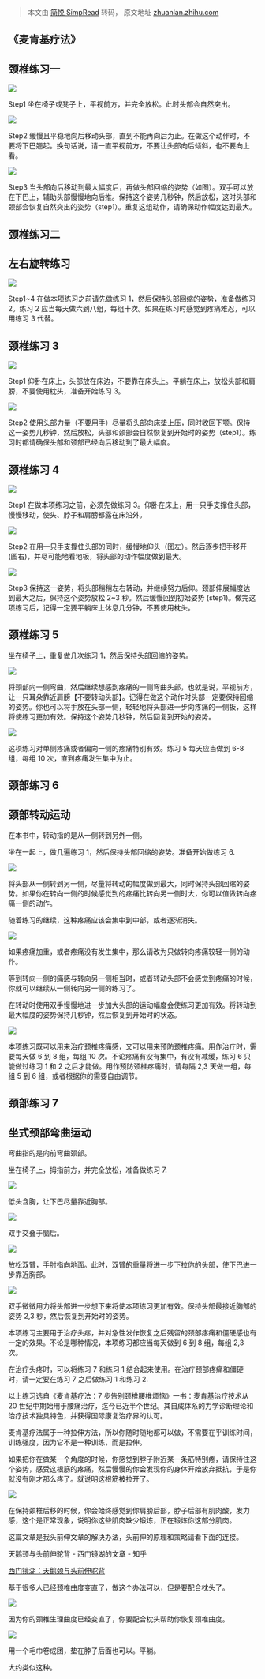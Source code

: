 > 本文由 [简悦 SimpRead](http://ksria.com/simpread/) 转码， 原文地址 [zhuanlan.zhihu.com](https://zhuanlan.zhihu.com/p/55398304)

《麦肯基疗法》
-------

颈椎练习一
-----

![](https://pic2.zhimg.com/v2-f431a7ab208ab5f2bc601f4365be9a65_b.jpg)

Step1 坐在椅子或凳子上，平视前方，并完全放松。此时头部会自然突出。

![](https://pic2.zhimg.com/v2-31efb3e30eb3648a894541a26417ec39_b.jpg)

Step2 缓慢且平稳地向后移动头部，直到不能再向后为止。在做这个动作时，不要将下巴翘起。换句话说，请一直平视前方，不要让头部向后倾斜，也不要向上看。

![](https://pic3.zhimg.com/v2-65fc5b15c0b4d841937b4ed962474eb2_b.jpg)

Step3 当头部向后移动到最大幅度后，再做头部回缩的姿势（如图）。双手可以放在下巴上，辅助头部慢慢地向后推。保持这个姿势几秒钟，然后放松，这时头部和颈部会恢复自然突出的姿势（step1）。重复这组动作，请确保动作幅度达到最大。

颈椎练习二
-----

左右旋转练习
------

![](https://pic3.zhimg.com/v2-05c0469f3053c11e51ee35cb4ee02642_r.jpg)

Step1~4 在做本项练习之前请先做练习 1，然后保持头部回缩的姿势，准备做练习 2。练习 2 应当每天做六到八组，每组十次。如果在练习时感觉到疼痛难忍，可以用练习 3 代替。

颈椎练习 3
------

![](https://pic4.zhimg.com/v2-c3c037030f881d57f5cc0a4609943ff7_r.jpg)

Step1 仰卧在床上，头部放在床边，不要靠在床头上。平躺在床上，放松头部和肩膀，不要使用枕头，准备开始练习 3。

![](https://pic2.zhimg.com/v2-7dc636ef7aa195ff6560821f7e77e249_r.jpg)

Step2 使用头部力量（不要用手）尽量将头部向床垫上压，同时收回下颚。保持这一姿势几秒钟，然后放松，头部和颈部会自然恢复到开始时的姿势（step1）。练习时都请确保头部和颈部已经向后移动到了最大幅度。

颈椎练习 4
------

![](https://pic2.zhimg.com/v2-7dc636ef7aa195ff6560821f7e77e249_r.jpg)

Step1 在做本项练习之前，必须先做练习 3。仰卧在床上，用一只手支撑住头部，慢慢移动，使头、脖子和肩膀都露在床沿外。

![](https://pic4.zhimg.com/v2-3ce114e622360146ef30dae748d56b27_r.jpg)

Step2 在用一只手支撑住头部的同时，缓慢地仰头（图左）。然后逐步把手移开 (图右)，并尽可能地看地板，将头部的动作幅度做到最大。

![](https://pic1.zhimg.com/v2-fb371aaba5ca569e0b270d2eec9b3e1c_r.jpg)

Step3 保持这一姿势，将头部稍稍左右转动，并继续努力后仰。颈部伸展幅度达到最大之后，保持这个姿势放松 2~3 秒。然后缓慢回到初始姿势 (step1)。做完这项练习后，记得一定要平躺床上休息几分钟，不要使用枕头。

颈椎练习 5
------

坐在椅子上，重复做几次练习 1，然后保持头部回缩的姿势。

![](https://pic2.zhimg.com/v2-7420232939d5eaf45626e87a2dcdcacd_r.jpg)

将颈部向一侧弯曲，然后继续想感到疼痛的一侧弯曲头部，也就是说，平视前方，让一只耳朵靠近肩膀【不要转动头部】。记得在做这个动作时头部一定要保持回缩的姿势。你也可以将手放在头部一侧，轻轻地将头部进一步向疼痛的一侧扳，这样将使练习更加有效。保持这个姿势几秒钟，然后回复到开始的姿势。

![](https://pic3.zhimg.com/v2-5ae523e3a16a057e0594444582642c76_r.jpg)

这项练习对单侧疼痛或者偏向一侧的疼痛特别有效。练习 5 每天应当做到 6-8 组，每组 10 次，直到疼痛发生集中为止。

颈部练习 6
------

颈部转动运动
------

在本书中，转动指的是从一侧转到另外一侧。

坐在一起上，做几遍练习 1，然后保持头部回缩的姿势。准备开始做练习 6.

![](https://pic3.zhimg.com/v2-e370a5e05c87fad9e661beb346a536fe_r.jpg)

将头部从一侧转到另一侧，尽量将转动的幅度做到最大，同时保持头部回缩的姿势。如果你在转向一侧的时候感觉到的疼痛比转向另一侧时大，你可以值做转向疼痛一侧的动作。

随着练习的继续，这种疼痛应该会集中到中部，或者逐渐消失。

![](https://pic3.zhimg.com/v2-407296aff27114cfec50f66cc39e41c2_r.jpg)

如果疼痛加重，或者疼痛没有发生集中，那么请改为只做转向疼痛较轻一侧的动作。

等到转向一侧的痛感与转向另一侧相当时，或者转动头部不会感觉到疼痛的时候，你就可以继续从一侧转向另一侧的练习了。

在转动时使用双手慢慢地进一步加大头部的运动幅度会使练习更加有效。将转动到最大幅度的姿势保持几秒钟，然后恢复到开始时的状态。

![](https://pic2.zhimg.com/v2-2c674e20842cb1a6b3e0a4148f5547b9_r.jpg)

本项练习既可以用来治疗颈椎疼痛感，又可以用来预防颈椎疼痛。用作治疗时，需要每天做 6 到 8 组，每组 10 次。不论疼痛有没有集中，有没有减缓，练习 6 只能做过练习 1 和 2 之后才能做。用作预防颈椎疼痛时，请每隔 2,3 天做一组，每组 5 到 6 组，或者根据你的需要自由调节。

颈部练习 7
------

坐式颈部弯曲运动
--------

弯曲指的是向前弯曲颈部。

坐在椅子上，拇指前方，并完全放松，准备做练习 7.

![](https://pic3.zhimg.com/v2-0f43d4855a43a9cf51e784213919f55e_r.jpg)

低头含胸，让下巴尽量靠近胸部。

![](https://pic2.zhimg.com/v2-f26038d5e362abebaee8be11d96b7fbd_r.jpg)

双手交叠于脑后。

![](https://pic4.zhimg.com/v2-03a0fe71b67ff79ea1329d8545bed643_r.jpg)

放松双臂，手肘指向地面。此时，双臂的重量将进一步下拉你的头部，使下巴进一步靠近胸部。

![](https://pic1.zhimg.com/v2-c488ca7100cc647d6c335656cfaad8c0_r.jpg)

双手微微用力将头部进一步想下来将使本项练习更加有效。保持头部最接近胸部的姿势 2,3 秒，然后恢复到开始时的姿势。

本项练习主要用于治疗头疼，并对急性发作恢复之后残留的颈部疼痛和僵硬感也有一定的效果。不论是哪种情况，本项练习都应当每天做到 6 到 8 组，每组 2,3 次。

在治疗头疼时，可以将练习 7 和练习 1 结合起来使用。在治疗颈部疼痛和僵硬时，请一定要在练习 7 之后做练习 1 和练习 2.

以上练习选自《麦肯基疗法：7 步告别颈椎腰椎烦恼》一书：麦肯基治疗技术从 20 世纪中期始用于腰痛治疗，迄今已近半个世纪。其自成体系的力学诊断理论和治疗技术独具特色，并获得国际康复治疗界的认可。

麦肯基疗法属于一种拉伸方法，所以你随时随地都可以做，不需要在乎训练时间，训练强度，因为它不是一种训练，而是拉伸。

如果把你在做某一个角度的时候，你感觉到脖子附近某一条筋特别疼，请保持住这个姿势，感受这根筋的疼痛，然后慢慢的你会发现你的身体开始放弃抵抗，于是你就没有刚才那么疼了。就说明这根筋被拉开了。

![](https://pic3.zhimg.com/v2-ec1f1474c1e8e6f60ce04b6601f722ae_r.jpg)

在保持颈椎后移的时候，你会始终感觉到你肩膀后部，脖子后部有肌肉酸，发力感，这个是正常现象，说明你这些肌肉缺少锻炼，正在锻炼你这部分肌肉。

这篇文章是我头前伸文章的解决办法，头前伸的原理和策略请看下面的连接。

天鹅颈与头前伸驼背 - 西门镜湖的文章 - 知乎

[西门镜湖：天鹅颈与头前伸驼背](https://zhuanlan.zhihu.com/p/55555048)

基于很多人已经颈椎曲度变直了，做这个办法可以，但是要配合枕头了。

![](https://pic3.zhimg.com/v2-4f0142f8ef531819d689d8153d689de6_b.jpg)

因为你的颈椎生理曲度已经变直了，你要配合枕头帮助你恢复颈椎曲度。

![](https://pic3.zhimg.com/v2-59238476ebf7b0589a43d20f6a3f9732_b.jpg)

用一个毛巾卷成团，垫在脖子后面也可以。平躺。

大约类似这种。